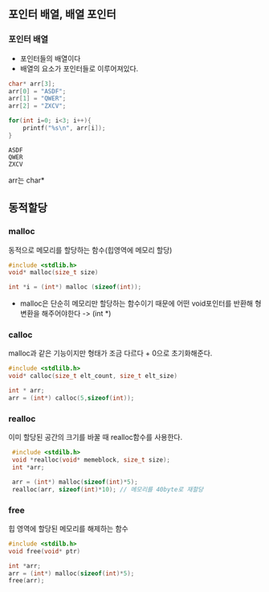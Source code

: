 

## 포인터 배열, 배열 포인터
### 포인터 배열
* 포인터들의 배열이다
* 배열의 요소가 포인터들로 이루어져있다.
```c
char* arr[3];
arr[0] = "ASDF";
arr[1] = "QWER";
arr[2] = "ZXCV";

for(int i=0; i<3; i++){
	printf("%s\n", arr[i]);
}
```
```
ASDF
QWER
ZXCV
```

arr는 char*

## 동적할당
### malloc
동적으로 메모리를 할당하는 함수(힙영역에 메모리 할당)
```c
#include <stdlib.h>
void* malloc(size_t size)

int *i = (int*) malloc (sizeof(int));
```
* malloc은 단순히 메모리만 할당하는 함수이기 때문에 어떤 void포인터를 반환해 형변환을 해주어야한다 -> (int *)

### calloc
malloc과 같은 기능이지만 형태가 조금 다르다 + 0으로 초기화해준다.
```c
#include <stdlilb.h>
void* calloc(size_t elt_count, size_t elt_size)

int * arr;
arr = (int*) calloc(5,sizeof(int));
```

### realloc
이미 할당된 공간의 크기를 바꿀 때 realloc함수를 사용한다.
```c
 #include <stdilb.h>
 void *realloc(void* memeblock, size_t size);
 int *arr;

 arr = (int*) malloc(sizeof(int)*5);
 realloc(arr, sizeof(int)*10); // 메모리를 40byte로 재할당
```

### free
힙 영역에 할당된 메모리를 해제하는 함수
```c
#include <stdilb.h>
void free(void* ptr)

int *arr;
arr = (int*) malloc(sizeof(int)*5);
free(arr);
```
<!--stackedit_data:
eyJoaXN0b3J5IjpbLTEwMTAxMzA1NjcsLTU2MDQ3Mzc3OCwtMT
gzNzMzNzk5OF19
-->